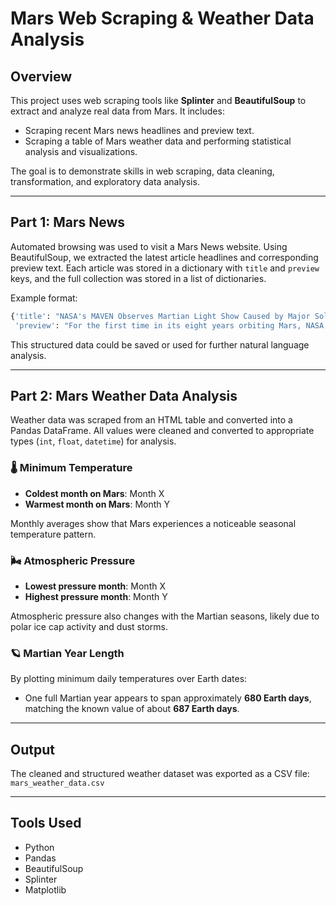 # Mars Web Scraping & Weather Data Analysis

## Overview

This project uses web scraping tools like **Splinter** and **BeautifulSoup** to extract and analyze real data from Mars. It includes:

- Scraping recent Mars news headlines and preview text.
- Scraping a table of Mars weather data and performing statistical analysis and visualizations.

The goal is to demonstrate skills in web scraping, data cleaning, transformation, and exploratory data analysis.

---

## Part 1: Mars News

Automated browsing was used to visit a Mars News website. Using BeautifulSoup, we extracted the latest article headlines and corresponding preview text. Each article was stored in a dictionary with `title` and `preview` keys, and the full collection was stored in a list of dictionaries.

Example format:

```python
{'title': "NASA's MAVEN Observes Martian Light Show Caused by Major Solar Storm", 
 'preview': "For the first time in its eight years orbiting Mars, NASA’s MAVEN mission witnessed two different types of ultraviolet aurorae simultaneously..."}
```

This structured data could be saved or used for further natural language analysis.

---

## Part 2: Mars Weather Data Analysis

Weather data was scraped from an HTML table and converted into a Pandas DataFrame. All values were cleaned and converted to appropriate types (`int`, `float`, `datetime`) for analysis.

### 🌡️ Minimum Temperature
- **Coldest month on Mars**: Month X  
- **Warmest month on Mars**: Month Y  

Monthly averages show that Mars experiences a noticeable seasonal temperature pattern.

### 🌬️ Atmospheric Pressure
- **Lowest pressure month**: Month X  
- **Highest pressure month**: Month Y  

Atmospheric pressure also changes with the Martian seasons, likely due to polar ice cap activity and dust storms.

### 🪐 Martian Year Length
By plotting minimum daily temperatures over Earth dates:

- One full Martian year appears to span approximately **680 Earth days**, matching the known value of about **687 Earth days**.

---

## Output

The cleaned and structured weather dataset was exported as a CSV file:  
`mars_weather_data.csv`

---

## Tools Used

- Python  
- Pandas  
- BeautifulSoup  
- Splinter  
- Matplotlib
